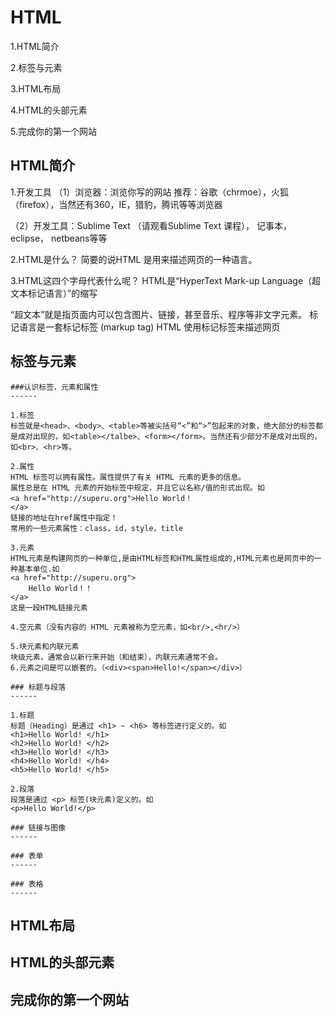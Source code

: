 # HTML

1.HTML简介

2.标签与元素

3.HTML布局

4.HTML的头部元素

5.完成你的第一个网站


## HTML简介
1.开发工具
（1）浏览器：浏览你写的网站
          推荐：谷歌（chrmoe），火狐（firefox），当然还有360，IE，猎豹，腾讯等等浏览器

 （2）开发工具：Sublime Text （请观看Sublime Text 课程），                 记事本，eclipse， netbeans等等

2.HTML是什么？
简要的说HTML 是用来描述网页的一种语言。

3.HTML这四个字母代表什么呢？
HTML是“HyperText Mark-up Language（超文本标记语言）”的缩写

“超文本”就是指页面内可以包含图片、链接，甚至音乐、程序等非文字元素。
标记语言是一套标记标签 (markup tag)
HTML 使用标记标签来描述网页

## 标签与元素

    ###认识标签，元素和属性
    ------
    
    1.标签
    标签就是<head>、<body>、<table>等被尖括号“<”和“>”包起来的对象，绝大部分的标签都是成对出现的，如<table></talbe>、<form></form>。当然还有少部分不是成对出现的，如<br>、<hr>等。
    
    2.属性
    HTML 标签可以拥有属性。属性提供了有关 HTML 元素的更多的信息。
    属性总是在 HTML 元素的开始标签中规定，并且它以名称/值的形式出现。如
    <a href="http://superu.org">Hello World！
    </a>
    链接的地址在href属性中指定！
    常用的一些元素属性：class，id，style，title

    3.元素
    HTML元素是构建网页的一种单位,是由HTML标签和HTML属性组成的,HTML元素也是网页中的一种基本单位.如
    <a href="http://superu.org">
        Hello World！！
    </a>
    这是一段HTML链接元素
    
    4.空元素（没有内容的 HTML 元素被称为空元素，如<br/>,<hr/>）
    
    5.块元素和内联元素
    块级元素，通常会以新行来开始（和结束），内联元素通常不会。
    6.元素之间是可以嵌套的。（<div><span>Hello!</span></div>）

    ### 标题与段落
    ------
    
    1.标题
    标题（Heading）是通过 <h1> ~ <h6> 等标签进行定义的。如
    <h1>Hello World! </h1>
    <h2>Hello World! </h2>
    <h3>Hello World! </h3>
    <h4>Hello World! </h4>
    <h5>Hello World! </h5>
    
    2.段落
    段落是通过 <p> 标签(块元素)定义的。如
    <p>Hello World!</p>
    
    ### 链接与图像
    ------
    
    ### 表单
    ------
    
    ### 表格
    ------

## HTML布局

## HTML的头部元素

## 完成你的第一个网站
